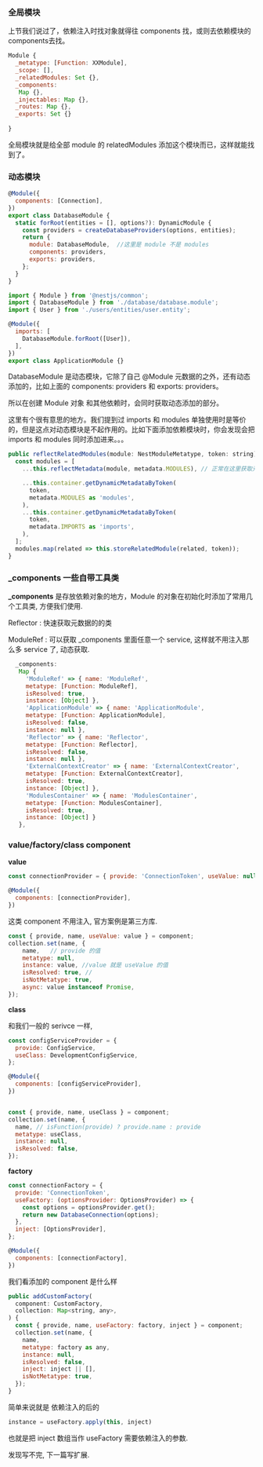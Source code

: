 ### 全局模块 

上节我们说过了，依赖注入时找对象就得往 components 找，或则去依赖模块的 components去找。

```javascript
Module {
  _metatype: [Function: XXModule],
  _scope: [],
  _relatedModules: Set {},
  _components:
   Map {},
  _injectables: Map {},
  _routes: Map {},
  _exports: Set {}
  
}
```

全局模块就是给全部 module 的 relatedModules 添加这个模块而已，这样就能找到了。

### 动态模块 

```javascript
@Module({
  components: [Connection],
})
export class DatabaseModule {
  static forRoot(entities = [], options?): DynamicModule {
    const providers = createDatabaseProviders(options, entities);
    return {
      module: DatabaseModule,  //这里是 module 不是 modules 
      components: providers,
      exports: providers,
    };
  }
}

import { Module } from '@nestjs/common';
import { DatabaseModule } from './database/database.module';
import { User } from './users/entities/user.entity';

@Module({
  imports: [
    DatabaseModule.forRoot([User]),
  ],
})
export class ApplicationModule {}
```

DatabaseModule 是动态模块，它除了自己 @Module 元数据的之外，还有动态添加的，比如上面的 components: providers 和 exports: providers。

所以在创建 Module 对象 和其他依赖时，会同时获取动态添加的部分。

这里有个很有意思的地方。我们提到过 imports 和 modules 单独使用时是等价的，但是这点对动态模块是不起作用的。比如下面添加依赖模块时，你会发现会把 imports 和 modules 同时添加进来。。。

```javascript
public reflectRelatedModules(module: NestModuleMetatype, token: string) {
  const modules = [
    ...this.reflectMetadata(module, metadata.MODULES), // 正常在这里获取元数据，只会获取到 modules 或则 imports ，两者不可能同时存在

    ...this.container.getDynamicMetadataByToken(
      token,
      metadata.MODULES as 'modules',
    ),
    ...this.container.getDynamicMetadataByToken(
      token,
      metadata.IMPORTS as 'imports',
    ),
  ];
  modules.map(related => this.storeRelatedModule(related, token));
}
```

### _components 一些自带工具类

**_components**  是存放依赖对象的地方，Module 的对象在初始化时添加了常用几个工具类, 方便我们使用.

Reflector : 快速获取元数据的的类

ModuleRef : 可以获取 _components 里面任意一个 service, 这样就不用注入那么多 service 了, 动态获取.

```javascript
  _components:
   Map {
     'ModuleRef' => { name: 'ModuleRef',
     metatype: [Function: ModuleRef],
     isResolved: true,
     instance: [Object] },
     'ApplicationModule' => { name: 'ApplicationModule',
     metatype: [Function: ApplicationModule],
     isResolved: false,
     instance: null },
     'Reflector' => { name: 'Reflector',
     metatype: [Function: Reflector],
     isResolved: false,
     instance: null },
     'ExternalContextCreator' => { name: 'ExternalContextCreator',
     metatype: [Function: ExternalContextCreator],
     isResolved: true,
     instance: [Object] },
     'ModulesContainer' => { name: 'ModulesContainer',
     metatype: [Function: ModulesContainer],
     isResolved: true,
     instance: [Object] }
   },
```

### value/factory/class component

**value**

```javascript
const connectionProvider = { provide: 'ConnectionToken', useValue: null };

@Module({
  components: [connectionProvider],
})
```

这类 component 不用注入, 官方案例是第三方库.

```javascript
const { provide, name, useValue: value } = component;
collection.set(name, {
	name,   // provide 的值
	metatype: null,
	instance: value, //value 就是 useValue 的值
	isResolved: true, // 
	isNotMetatype: true,
	async: value instanceof Promise,
});
```

**class** 

和我们一般的 serivce 一样, 

```javascript
const configServiceProvider = {
  provide: ConfigService,
  useClass: DevelopmentConfigService,
};

@Module({
  components: [configServiceProvider],
})


const { provide, name, useClass } = component;
collection.set(name, {
  name, // isFunction(provide) ? provide.name : provide
  metatype: useClass,
  instance: null,
  isResolved: false,
});
```

**factory**

```javascript
const connectionFactory = {
  provide: 'ConnectionToken',
  useFactory: (optionsProvider: OptionsProvider) => {
    const options = optionsProvider.get();
    return new DatabaseConnection(options);
  },
  inject: [OptionsProvider],
};

@Module({
  components: [connectionFactory],
})
```

我们看添加的 component 是什么样

```javascript
public addCustomFactory(
  component: CustomFactory,
  collection: Map<string, any>,
) {
  const { provide, name, useFactory: factory, inject } = component;
  collection.set(name, {
    name,
    metatype: factory as any,
    instance: null,
    isResolved: false,
    inject: inject || [],
    isNotMetatype: true,
  });
}
```

简单来说就是 依赖注入的后的

```javascript
instance = useFactory.apply(this, inject)
```

也就是把 inject 数组当作 useFactory 需要依赖注入的参数.



发现写不完, 下一篇写扩展. 